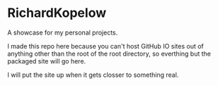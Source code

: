 # RichardKopelow
A showcase for my personal projects.

I made this repo here because you can't host GitHub IO sites out of anything other than the root of the root directory, so everthing but the packaged site will go here.

I will put the site up when it gets closser to something real.
